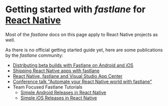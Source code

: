 # Getting started with _fastlane_ for [React Native](https://facebook.github.io/react-native/)

Most of the _fastlane_ docs on this page apply to React Native projects as well. 

As there is no official getting started guide yet, here are some publications by the _fastlane_ community:

- [Distributing beta builds with Fastlane on Android and iOS](https://github.com/thecodingmachine/react-native-boilerplate/blob/master/documentation/docs/3_Guides/BetaBuild.md)
- [Shipping React Native apps with fastlane](https://carloscuesta.me/blog/shipping-react-native-apps-with-fastlane/)
- [React Native, fastlane and Visual Studio App Center](https://github.com/osamaq/reactnative-fastlane-appcenter)
- [Conference talk "Automate your React Native world with fastlane"](https://www.youtube.com/watch?v=1K5OLv3moFg)
- Team Focused Fastlane Tutorials
  - [Simple Android Releases in React Native](https://shift.infinite.red/simple-react-native-android-releases-319dc5e29605)
  - [Simple iOS Releases in React Native](https://shift.infinite.red/simple-react-native-ios-releases-4c28bb53a97b)
